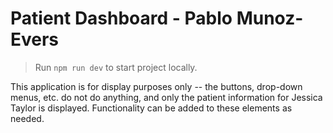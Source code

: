 # Patient Dashboard - Pablo Munoz-Evers

> Run `npm run dev` to start project locally.

This application is for display purposes only -- the buttons, drop-down menus, etc. do not do anything, and only the patient information for Jessica Taylor is displayed. Functionality can be added to these elements as needed.
